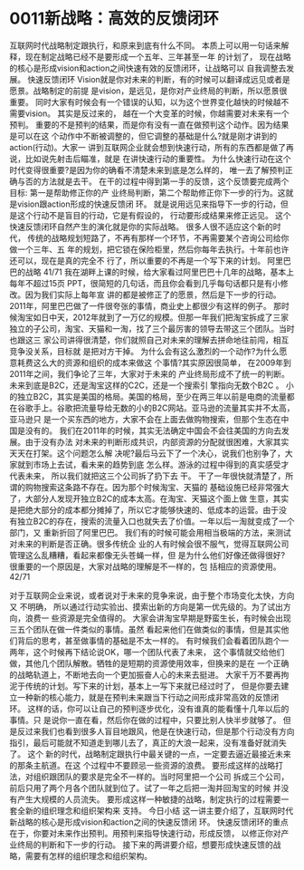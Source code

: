 # 0011新战略：⾼效的反馈闭环
  互联网时代战略制定跟执行，和原来到底有什么不同。
本质上可以用一句话来解释，现在制定战略已经不是要形成一个五年、三年甚至一年 的计划了， 现在战略的核心是形成vision和action之间快速有效的反馈闭环，让战略可以 自我调整去发展。
快速反馈闭环
Vision就是你对未来的判断，有的时候可以翻译成远见或者是愿景。战略制定的前提 是vision，是远见，是你对产业终局的判断，所以愿景很重要。
同时大家有时候会有一个错误的认知，以为这个世界变化越快的时候越不需要vision。 其实是反过来的， 越在一个大变革的时候，你越需要对未来有一个预判。
重要的不是预判的结果，而是你有没有一直在做预判这个动作。因为结果是可以在这 个动作中不断被调整的，但它调整的基础是什么?就是刚才讲到的action(行动)。大家一 讲到互联网企业就会想到快速行动，所有的东西都是做了再说，比如说先射击后瞄准，就是 在讲快速行动的重要性。
为什么快速行动在这个时代变得很重要?是因为你的确看不清楚未来到底是怎么样的， 唯一去了解预判正确与否的方法就是去干。
在干的过程中得到第一手的反馈，这个反馈要完成两个目标: 第一是帮助修正你的产 业终局判断，第二个帮助修正你下一步的行为。这就是vision跟action形成的快速反馈闭 环。 就是说用远见来指导下一步的行动，但是这个行动不是盲目的行动，它是有假设的， 行动要形成结果来修正远见。
这个快速反馈闭环自然产生的演化就是你的实际战略。 很多人很不适应这个新的时代， 传统的战略规划短路了，不再有那样一个环节，不再需要某个咨询公司给你做一个三年、五 年的规划，把它锁在保险柜里，然后你每年去执行。十年前也许还可以，现在是真的完全不 行了，所以重要的不再是一个写下来的计划。
阿里巴巴的战略
41/71
 我在湖畔上课的时候，给大家看过阿里巴巴十几年的战略，基本上每年不超过15页 PPT，很简短的几句话，而且你会看到几乎每句话都只是有小修改。因为我们实际上每年宣 讲的都是被修正了的愿景，然后是下一步的行动。
2011年，阿里巴巴做了一件很夸张的事情，商业史上都很少有这样的例子。
那时候淘宝如日中天，2012年就到了一万亿的规模。但那一年我们把淘宝拆成了三家 独立的子公司，淘宝、天猫和一淘，找了三个最厉害的领导去带这三个团队。当时也跟这三 家公司讲得很清楚，你们就照自己对未来的理解去拼命地往前闯，相互竞争没关系，目标就 是把对方干掉。
为什么会有这么激烈的一个动作?为什么愿意耗费这么大的资源和组织的成本来做这 个事情?其实原因很简单， 在2009年到2011年之间，我们争论了三年，大家对于未来的 产业终局形成不了统一的判断。未来到底是B2C，还是淘宝这样的C2C，还是一个搜索引 擎指向无数个B2C 。
小的独立B2C，其实是美国的格局。美国的格局，至少在两三年以前是电商的流量都 在谷歌手上。谷歌把流量导给无数的小的B2C网站。亚马逊的流量其实并不太高，亚马逊只 是一个买东西的地方，大家不会在上面去做购物搜索，但那个生态在中国是没有的。
我们在2011年的时候，其实无法确定中国会不会往美国的方向去发展。由于没有办法 对未来的判断形成共识，内部资源的分配就很困难，大家其实天天在打架。这个问题怎么解 决呢?最后马云下了一个决心，说我们也别争了，大家就到市场上去试，看未来的趋势到底 怎么样。游泳的过程中得到的真实感受才代表未来， 所以我们就把这三个公司拆了扔下去 干。
干了一年很快就清楚了，所谓的购物搜索这条路不存在。因为那个时候淘宝、天猫的 基础设施已经非常强大了，大部分人发现开独立B2C的成本太高。在淘宝、天猫这个面上做 生意，其实是把绝大部分的成本都分摊掉了，所以它才能够快速的、低成本的运营。由于没 有独立B2C的存在，搜索的流量入口也就失去了价值。一年以后一淘就变成了一个部门，又 重新折回了阿里巴巴。
我们有的时候可能会用相当极端的方法，来测试对未来的判断是否正确。很多传统企 业的人有时候会很不服气，觉得互联网公司管理这么乱糟糟，看起来都像无头苍蝇一样，但 是为什么他们好像还做得很好? 很重要的一个原因是，大家对战略的理解是不一样的，包 括相应的资源使用。
42/71

对于互联网企业来说，或者说对于未来的竞争来说，由于整个市场变化太快，方向又 不明确， 所以通过行动实验出、摸索出新的方向是第一优先级的。为了试出方向，浪费一 些资源是完全值得的。
大家会讲淘宝早期是野蛮生长，有时候会出现三五个团队在做一件类似的事情。虽然 看起来他们在做类似的事情，但是其实他们背后的思考，甚至做事情的基础是不太一样的。 有时候我们会看着团队跑个一两年，这个时候再下结论说OK，哪一个团队代表了未来， 这个事情就交给他们做，其他几个团队解散。牺牲的是短期的资源使用效率，但换来的是在
一个正确的战略轨道上，不断地去向一个更加振奋人心的未来去挺进。
  大家千万不要再拘泥于传统的计划。写下来的计划，基本上一写下来就已经过时了，
但是你要去建立一种新的核心能力，就是在预判未来跟当下行动之间形成非常高效的反馈闭
环。
  这样的话，你可以让自己的预判逐步优化，没有谁真的能看懂十几年以后的事情。只
是说你一直在看，然后你在做的过程中，只要比别人快半步就够了。
但是反过来我们也看到很多人盲目地跟风，他是在快速行动，但是那个行动没有方向 指引，最后可能就不知道走到哪儿去了，真正的大浪一起来，没有准备好就消失了。 这个 新的时代，战略制定跟执行中最关键的一点，一定要去逼近最接近未来的那条主航道。在这 个过程中不要顾忌一些资源的浪费。
  要形成这样的战略打法，对组织跟团队的要求是完全不一样的。当时阿里把一个公司
拆成三个公司，前后只用了两个月各个团队就到位了。试了一年之后把一淘并回淘宝的时候
并没有产生大规模的人员流失。
  要形成这样一种敏捷的战略，制定执行的过程需要一套全新的组织理念和组织架构来
支持。
今日小结
这一讲主要介绍了，互联网时代新战略的核心是形成vision和action之间的快速反馈闭 环。
快速反馈闭环的重点在于，你要对未来作出预判。用预判来指导快速行动，形成反馈， 以修正你对产业终局的判断和下一步的行动。
接下来的两讲要介绍，想要形成快速反馈的战略，需要有怎样的组织理念和组织架构。